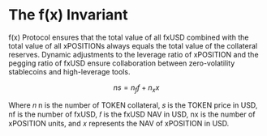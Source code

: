 # The f(x) Invariant

f(x) Protocol ensures that the total value of all fxUSD combined with the total value of all xPOSITIONs always equals the total value of the collateral reserves. Dynamic adjustments to the leverage ratio of xPOSITION and the pegging ratio of fxUSD ensure collaboration between zero-volatility stablecoins and high-leverage tools.

$$
ns = n_ff+n_xx
$$

Where 𝑛 n is the number of TOKEN collateral, 𝑠 is the TOKEN price in USD, ​nf is the number of fxUSD, 𝑓  is the fxUSD NAV in USD, nx is the number of xPOSITION units, and 𝑥 represents the NAV of xPOSITION in USD.
